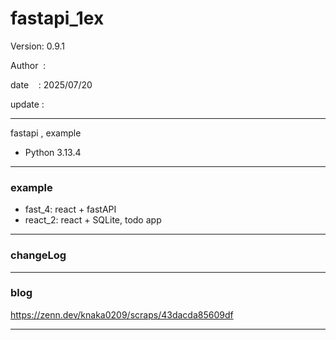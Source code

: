 ﻿# fastapi_1ex

 Version: 0.9.1

 Author  :

 date    : 2025/07/20

 update :

***

fastapi , example

* Python 3.13.4

***
### example

* fast_4: react + fastAPI
* react_2: react + SQLite, todo app

***
### changeLog

***
### blog

https://zenn.dev/knaka0209/scraps/43dacda85609df

***

